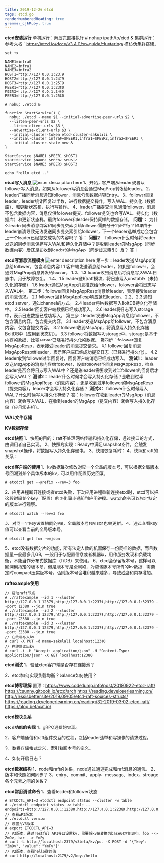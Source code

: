 ```yaml
---
title: 2019-12-26 etcd
tags: etcd,go
renderNumberedHeading: true
grammar_cjkRuby: true
---
```



**etcd安装运行**
单机运行：解压完直接执行 # nohup /path/to/etcd &
集群运行：参考文档：https://etcd.io/docs/v3.4.0/op-guide/clustering/ 模仿伪集群搭建。
``` shell
set +x

NAME1=infra0
NAME2=infra1
NAME3=infra2
HOST1=http://127.0.0.1:2379
HOST2=http://127.0.0.1:2479
HOST3=http://127.0.0.1:2579
PEER1=http://127.0.0.1:2380
PEER2=http://127.0.0.1:2480
PEER3=http://127.0.0.1:2580

# nohup ./etcd &

function StartService() {
  nohup ./etcd --name $1 --initial-advertise-peer-urls $2 \
  --listen-peer-urls $2 \
  --listen-client-urls $3 \
  --advertise-client-urls $3 \
  --initial-cluster-token etcd-cluster-sakulali \
  --initial-cluster infra0=$PEER1,infra1=$PEER2,infra2=$PEER3 \
  --initial-cluster-state new &
}

StartService $NAME1 $PEER1 $HOST1
StartService $NAME2 $PEER2 $HOST2
StartService $NAME3 $PEER3 $HOST3

echo "hello etcd..."
```

**etcd写入消息**
![enter description here](./images/1578978208738.png)
1、开始，客户端从leader或者从follower写入消息。如果从follower写消息会通过MsgProp转发给leader。
2、leader广播同步消息通知follower，消息包含数据内容Entry。
3、follower回复leader，leader统计回复过半数，进行数据提交操作，写入WAL、持久化（数据库）、和更新状态机，执行写操作。
4、leader广播提交消息通知follower，消息不包含数据内容，消息仅供follower提交。follower提交也会写WAL、持久化（数据库）和更新状态机。最终follower和leader保持同样的数据存储。
**问题1：** 为什么leader同步消息内容和同步提交索引给follower需要分开2步进行？如果由于leader崩溃导致无法发送同步提交索引给follower，下一个leader选举成功会包含上一个leader已经提交成功的内容吗？
答：
**问题2：**  follower什么时候将leader发送的同步消息保存写入WAL和持久化存储中？是收到leader的MsgApp（同步数据内容）后还是在收到leader的MsgApp（同步提交索引）后？
答：


**etcd写消息流程模块**
![enter description here](./images/1579224831663.png)
第一步：leader发送MsgApp消息给follower，包含消息内容
1.1 客户端发送消息给leader，如果是follower，会通过MsgProp消息转发给leader。
1.2、1.3 leader收到消息后将消息写入WAL日志中，用于故障恢复。
1.4、1.5 leader通知raft模块，将日志写入unstable（未持久化的存储）
1.6 leader通过MsgApp消息推送给follower，follower会将日志写入WAL中。
第二步：follower回复MsgAppResp消息给leader，表示接受leader的消息请求。
2.1 follower回复MsgAppResp响应通知leader。
2.2、2.3 通知etcd server，通过channel的方式。
2.4 leader将kv数据写入BoltDB持久化存储中。
2.5 leader回复客户端数据已经成功写入。
2.6 leader将日志写入storage中，表示日志数据已成功写入。
第三步：leader发送MsgApp消息给follower，不包含消息内容，包含提交内容。
3.1 leader发送MspApp给follower，不包含消息内容，仅包含提交内容。
3.2 follower收到MspApp，将消息写入持久化存储BoltDB中（应用到状态机）。
3.3 follower将数据写入storage中，storage是基于内存的数据，比较server已经进行持久化的数据。
第四步：follower回复MsgAppResp，表示接受leader的消息提交请求。
4.1 follower回复消息MsgAppResp给leader，表示客户端已经成功提交日志（已经进行持久化）。
4.2 leader收到follower过半回复时，回复客户端消息已经成功写入。
**测试1：**  leader发送MsgApp的消息内容给follower，设置follower不回复MsgAppResp，检查leader是否会将日志写入WAL中？还是说leader需要收到过半follower的回复后才会写入WAL？
**测试2：** leader什么时候才会写入持久化存储？是收到过半follower的MsgAppResp（消息内容），还是收到过半follower的MsgAppResp（提交内容），leader才会写入持久化存储？
**测试3：** follower什么时候写入WAL？什么时候写入持久化存储？ 
答：follower在收到leader的MsgApp（消息内容）就会写入WAL，在收到leader的MsgApp（提交内容）就会写入持久化存储（应用状态机）。


**WAL文件存储**


**KV数据存储**


**etcd快照**
1、快照的目的：raft不处理网络传输和持久化存储，通过接口的方式，由调用者自己实现。
2、快照的实现：Ready中满足snapshot条件，会触发snapshot操作，将数据写入持久化存储中。
3、快照恢复耗时：
4、快照和raft的关系：


**etcd客户端的使用**
1、kv数据每次修改对应一个全局的版本号，可以根据全局版本号回溯到某个具体版本的kv，可以用作配置历史回滚。
``` shell
# etcdctl get --prefix --rev=3 foo
```
2、应用进程断开连接或者etcd失败，下次应用进程重新连接etcd时，etcd可以把这段时间某个key（配置）的变化同步通知到应用进程。watch命令可以指定特定的版本进行观察。
``` shell
# etcdctl watch --rev=3 foo
```
3、对同一个key设置相同的val，全局版本号revison也会更新。
4、通过查看key值可以查看当前的全局版本号。
``` shell
# etcdctl get foo -w=json
```
5、etcd没有数据分片的功能，所有法定人数的机器保存一份同样的数据，而且数据量一般最多几GB，一般用于存配置信息或者机器ip，用作服务发现和负载均衡，不能当作分布式数据库（TiDB）来使用。
6、etcd会保留版本号，这样可以回溯到指定的版本号，但是版本号是全局的，对应该版本号所有的kv数据，需要定时compact压实版本号，否则版本号会堆积越来越多，导致磁盘和内存增加。

**raftexample使用**
``` shell
// 启动raft节点
# ./raftexample --id 1 --cluster http://127.0.0.1:12379,http://127.0.0.1:22379,http://127.0.0.1:32379 --port 12380 --join true
# ./raftexample --id 2 --cluster http://127.0.0.1:12379,http://127.0.0.1:22379,http://127.0.0.1:32379 --port 22380 --join true
# ./raftexample --id 3 --cluster http://127.0.0.1:12379,http://127.0.0.1:22379,http://127.0.0.1:32379 --port 32380 --join true
// 在终端写入kv
# curl -X PUT -d name=sakulali localhost:12380
// 在终端读出kv
# curl -i -H "Accept: application/json" -H "Content-Type: application/json" -X GET localhost:12380
```

**etcd测试**
1、验证etcd客户端是否存在连接池？

2、etcd如何实现负载均衡？balance如何使用？

**etcd博客理解**
置顶：https://www.codedump.info/post/20180922-etcd-raft/
https://csunny.gitbook.io/etcd/arch
https://reading.developerlearning.cn/
http://lessisbetter.site/2019/09/05/etcd-raft-sources-structs/
https://reading.developerlearning.cn/reading/32-2019-03-02-etcd-raft/
https://blog.betacat.io/

**etcd模块关系**

**etcd功能的实现**
1、gRPC通信的实现。

2、客户端通信和raft组件交互的过程，包括leader选举和写操作的请求过程。

3、数据存储格式定义，索引和版本号的定义。

4、如何开启日志？

**etcd数据结构**
1、node和raft的关系，node通过通道完成和raft消息的通信。
2、版本和快照如何同步？
3、entry、commit、apply、message、index、stroage各个元素之间的关系？


**etcd常用调试命令**
1、查看leader和follower状态
``` shell
# ETCDCTL_API=3 etcdctl endpoint status --cluster -w table
# ./etcdctl endpoint status -w table --endpoints=http://127.0.0.1:12380,http://127.0.0.1:22380,http://127.0.0.1:32380
// 查看API版本
# ./etcdctl version
// 设置为V3版本
# export ETCDCTL_API=3
// V3版本，通过restful API接口设置kv, 需要将kv值转换为base64才能运行，foo --> Zm9v, bar --> YmFy
# curl -L http://localhost:2379/v3beta/kv/put -X POST -d '{"key": "Zm9v", "value": "YmFy"}'
// V2版本，查看hello键的值
# curl http://localhost:2379/v2/keys/hello
```